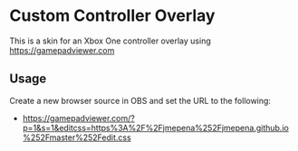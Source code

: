 # Custom Controller Overlay
This is a skin for an Xbox One controller overlay using https://gamepadviewer.com

## Usage
Create a new browser source in OBS and set the URL to the following:
* https://gamepadviewer.com/?p=1&s=1&editcss=https%3A%2F%2Fjmepena%252Fjmepena.github.io%252Fmaster%252Fedit.css
